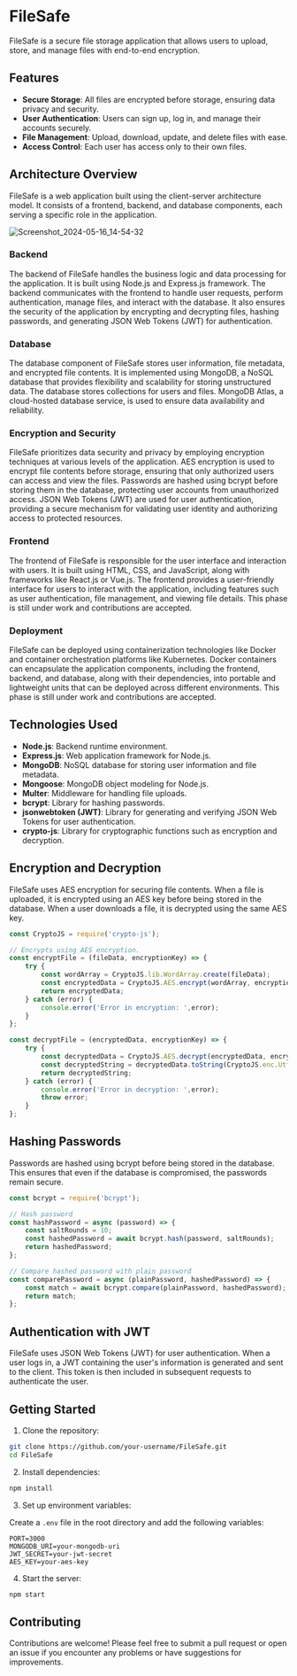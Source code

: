 # FileSafe

FileSafe is a secure file storage application that allows users to upload, store, and manage files with end-to-end encryption.

## Features

- **Secure Storage**: All files are encrypted before storage, ensuring data privacy and security.
- **User Authentication**: Users can sign up, log in, and manage their accounts securely.
- **File Management**: Upload, download, update, and delete files with ease.
- **Access Control**: Each user has access only to their own files.

## Architecture Overview
FileSafe is a web application built using the client-server architecture model. It consists of a frontend, backend, and database components, each serving a specific role in the application.

![Screenshot_2024-05-16_14-54-32](https://github.com/prathyushmadhu/FileSafe/assets/99325314/55e5f27c-dd1a-499c-8c23-54fdc5cc3f82)


### Backend
The backend of FileSafe handles the business logic and data processing for the application. It is built using Node.js and Express.js framework. The backend communicates with the frontend to handle user requests, perform authentication, manage files, and interact with the database. It also ensures the security of the application by encrypting and decrypting files, hashing passwords, and generating JSON Web Tokens (JWT) for authentication.

### Database
The database component of FileSafe stores user information, file metadata, and encrypted file contents. It is implemented using MongoDB, a NoSQL database that provides flexibility and scalability for storing unstructured data. The database stores collections for users and files. MongoDB Atlas, a cloud-hosted database service, is used to ensure data availability and reliability.

### Encryption and Security
FileSafe prioritizes data security and privacy by employing encryption techniques at various levels of the application. AES encryption is used to encrypt file contents before storage, ensuring that only authorized users can access and view the files. Passwords are hashed using bcrypt before storing them in the database, protecting user accounts from unauthorized access. JSON Web Tokens (JWT) are used for user authentication, providing a secure mechanism for validating user identity and authorizing access to protected resources.

### Frontend
The frontend of FileSafe is responsible for the user interface and interaction with users. It is built using HTML, CSS, and JavaScript, along with frameworks like React.js or Vue.js. The frontend provides a user-friendly interface for users to interact with the application, including features such as user authentication, file management, and viewing file details. This phase is still under work and contributions are accepted.

### Deployment
FileSafe can be deployed using containerization technologies like Docker and container orchestration platforms like Kubernetes. Docker containers can encapsulate the application components, including the frontend, backend, and database, along with their dependencies, into portable and lightweight units that can be deployed across different environments. This phase is still under work and contributions are accepted.

## Technologies Used

- **Node.js**: Backend runtime environment.
- **Express.js**: Web application framework for Node.js.
- **MongoDB**: NoSQL database for storing user information and file metadata.
- **Mongoose**: MongoDB object modeling for Node.js.
- **Multer**: Middleware for handling file uploads.
- **bcrypt**: Library for hashing passwords.
- **jsonwebtoken (JWT)**: Library for generating and verifying JSON Web Tokens for user authentication.
- **crypto-js**: Library for cryptographic functions such as encryption and decryption.

## Encryption and Decryption

FileSafe uses AES encryption for securing file contents. When a file is uploaded, it is encrypted using an AES key before being stored in the database. When a user downloads a file, it is decrypted using the same AES key.

```javascript
const CryptoJS = require('crypto-js');

// Encrypts using AES encryption.
const encryptFile = (fileData, encryptionKey) => {
    try {
        const wordArray = CryptoJS.lib.WordArray.create(fileData);
        const encryptedData = CryptoJS.AES.encrypt(wordArray, encryptionKey).toString();
        return encryptedData;
    } catch (error) {
        console.error('Error in encryption: ',error);
    }
};

const decryptFile = (encryptedData, encryptionKey) => {
    try {
        const decryptedData = CryptoJS.AES.decrypt(encryptedData, encryptionKey)
        const decryptedString = decryptedData.toString(CryptoJS.enc.Utf8);
        return decryptedString;
    } catch (error) {
        console.error('Error in decryption: ',error);
        throw error;
    }
};

```

## Hashing Passwords

Passwords are hashed using bcrypt before being stored in the database. This ensures that even if the database is compromised, the passwords remain secure.

```javascript
const bcrypt = require('bcrypt');

// Hash password
const hashPassword = async (password) => {
    const saltRounds = 10;
    const hashedPassword = await bcrypt.hash(password, saltRounds);
    return hashedPassword;
};

// Compare hashed password with plain password
const comparePassword = async (plainPassword, hashedPassword) => {
    const match = await bcrypt.compare(plainPassword, hashedPassword);
    return match;
};
```

## Authentication with JWT

FileSafe uses JSON Web Tokens (JWT) for user authentication. When a user logs in, a JWT containing the user's information is generated and sent to the client. This token is then included in subsequent requests to authenticate the user.

## Getting Started

1. Clone the repository:

```bash
git clone https://github.com/your-username/FileSafe.git
cd FileSafe
```

2. Install dependencies:

```bash
npm install
```

3. Set up environment variables:

Create a `.env` file in the root directory and add the following variables:

```
PORT=3000
MONGODB_URI=your-mongodb-uri
JWT_SECRET=your-jwt-secret
AES_KEY=your-aes-key
```

4. Start the server:

```bash
npm start
```

## Contributing

Contributions are welcome! Please feel free to submit a pull request or open an issue if you encounter any problems or have suggestions for improvements.
